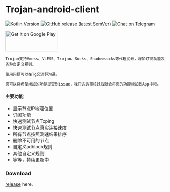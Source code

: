 # Trojan-android-client

[![Kotlin Version](https://img.shields.io/badge/Kotlin-1.4.31-blue.svg)](https://kotlinlang.org)
[![GitHub release (latest SemVer)](https://img.shields.io/github/v/release/trojan-v2cross/trojan-android-client)](https://github.com/Trojan-v2cross/Trojan-android-client/releases/tag/2.7.2)
[![Chat on Telegram](https://img.shields.io/badge/Chat%20on-Telegram-brightgreen.svg)](https://t.me/join_trojan)


<a href="https://play.google.com/store/apps/details?id=com.crosserr.trojan">
<img alt="Get it on Google Play" src="https://play.google.com/intl/en_us/badges/images/generic/en_badge_web_generic.png" width="165" height="64" />
</a>

```
Trojan支持Vmess、VLESS、Trojan、Socks、Shadowsocks等代理协议，增加订阅功能及各种自定义规则。
```
```
使用问题可以在Tg交流群沟通。
```
```
您可以将希望增加的功能提交到issue，我们这边审核过后就会将您的功能增加到App中哦。
```
#### 主要功能
* 显示节点IP地理位置
* 订阅功能
* 快速测试节点Tcping
* 快速测试节点真实连接速度
* 所有节点按照测速结果排序
* 删除不可用的节点
* 自定义adblock规则
* 其他自定义规则
* 等等，持续更新中


### Download

[release](https://github.com/Trojan-v2cross/Trojan-android-client/releases/tag/2.7.2) here.
